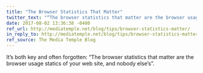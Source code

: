 ```yaml
---
title: "The Browser Statistics That Matter"
twitter_text: "“The browser statistics that matter are the browser usage statics of your web site, and nobody else’s”"
date: 2017-08-02 13:36:38 -0400
ref_url: http://mediatemple.net/blog/tips/browser-statistics-matter/
in_reply_to: http://mediatemple.net/blog/tips/browser-statistics-matter/
ref_source: The Media Temple Blog
---
```


It’s both key and often forgotten: “The browser statistics that matter are the browser usage statics of your web site, and nobody else’s”.